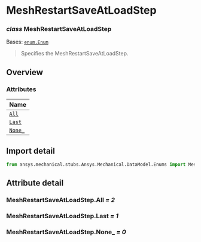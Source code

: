 # MeshRestartSaveAtLoadStep

<a id="MeshRestartSaveAtLoadStep"></a>

### *class* MeshRestartSaveAtLoadStep

Bases: [`enum.Enum`](https://docs.python.org/3/library/enum.html#enum.Enum)

> Specifies the MeshRestartSaveAtLoadStep.

> <!-- !! processed by numpydoc !! -->

<a id="overview"></a>

## Overview

### Attributes

| Name |
| --------------------------------------------- |
| [`All`](#MeshRestartSaveAtLoadStep.All) |
| [`Last`](#MeshRestartSaveAtLoadStep.Last) |
| [`None_`](#MeshRestartSaveAtLoadStep.None_) |

<a id="import-detail"></a>

## Import detail

```python
from ansys.mechanical.stubs.Ansys.Mechanical.DataModel.Enums import MeshRestartSaveAtLoadStep
```

<a id="attribute-detail"></a>

## Attribute detail

<a id="MeshRestartSaveAtLoadStep.All"></a>

### MeshRestartSaveAtLoadStep.All *= 2*

<a id="MeshRestartSaveAtLoadStep.Last"></a>

### MeshRestartSaveAtLoadStep.Last *= 1*

<a id="MeshRestartSaveAtLoadStep.None_"></a>

### MeshRestartSaveAtLoadStep.None_ *= 0*
